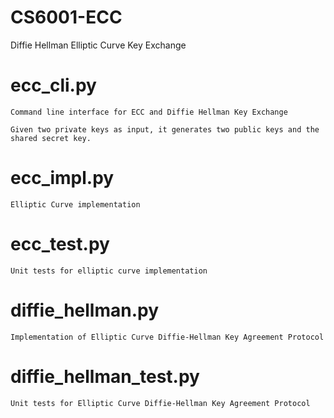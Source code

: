 # CS6001-ECC
Diffie Hellman Elliptic Curve Key Exchange

# ecc_cli.py
	
	Command line interface for ECC and Diffie Hellman Key Exchange

	Given two private keys as input, it generates two public keys and the shared secret key. 

# ecc_impl.py

	Elliptic Curve implementation

# ecc_test.py
	
	Unit tests for elliptic curve implementation

# diffie_hellman.py
	
	Implementation of Elliptic Curve Diffie-Hellman Key Agreement Protocol 

# diffie_hellman_test.py

	Unit tests for Elliptic Curve Diffie-Hellman Key Agreement Protocol 

